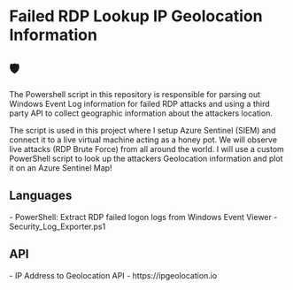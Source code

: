 # Failed RDP Lookup IP Geolocation Information

<h2>🛡️</h2>

The Powershell script in this repository is responsible for parsing out Windows Event Log information for failed RDP attacks and using a third party API to collect geographic information about the attackers location.

The script is used in this project where I setup Azure Sentinel (SIEM) and connect it to a live virtual machine acting as a honey pot. We will observe live attacks (RDP Brute Force) from all around the world. I will use a custom PowerShell script to look up the attackers Geolocation information and plot it on an Azure Sentinel Map!


<h2>Languages</h2>
- PowerShell: Extract RDP failed logon logs from Windows Event Viewer - Security_Log_Exporter.ps1

<h2>API</h2>
- IP Address to Geolocation API - https://ipgeolocation.io 
